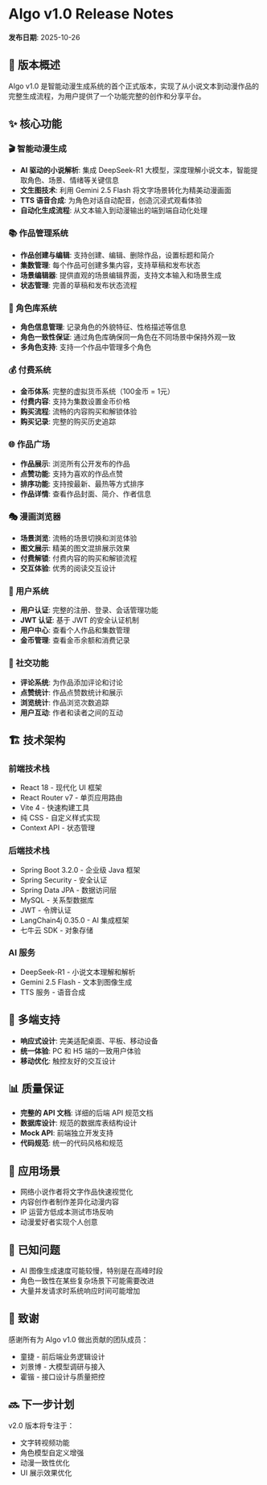 # AIgo v1.0 Release Notes

**发布日期**: 2025-10-26

## 🎉 版本概述

AIgo v1.0 是智能动漫生成系统的首个正式版本，实现了从小说文本到动漫作品的完整生成流程，为用户提供了一个功能完整的创作和分享平台。

## ✨ 核心功能

### 🎬 智能动漫生成

- **AI 驱动的小说解析**: 集成 DeepSeek-R1 大模型，深度理解小说文本，智能提取角色、场景、情绪等关键信息
- **文生图技术**: 利用 Gemini 2.5 Flash 将文字场景转化为精美动漫画面
- **TTS 语音合成**: 为角色对话自动配音，创造沉浸式观看体验
- **自动化生成流程**: 从文本输入到动漫输出的端到端自动化处理

### 📚 作品管理系统

- **作品创建与编辑**: 支持创建、编辑、删除作品，设置标题和简介
- **集数管理**: 每个作品可创建多集内容，支持草稿和发布状态
- **场景编辑器**: 提供直观的场景编辑界面，支持文本输入和场景生成
- **状态管理**: 完善的草稿和发布状态流程

### 👥 角色库系统

- **角色信息管理**: 记录角色的外貌特征、性格描述等信息
- **角色一致性保证**: 通过角色库确保同一角色在不同场景中保持外观一致
- **多角色支持**: 支持一个作品中管理多个角色

### 💰 付费系统

- **金币体系**: 完整的虚拟货币系统（100金币 = 1元）
- **付费内容**: 支持为集数设置金币价格
- **购买流程**: 流畅的内容购买和解锁体验
- **购买记录**: 完整的购买历史追踪

### 🌐 作品广场

- **作品展示**: 浏览所有公开发布的作品
- **点赞功能**: 支持为喜欢的作品点赞
- **排序功能**: 支持按最新、最热等方式排序
- **作品详情**: 查看作品封面、简介、作者信息

### 🎭 漫画浏览器

- **场景浏览**: 流畅的场景切换和浏览体验
- **图文展示**: 精美的图文混排展示效果
- **付费解锁**: 付费内容的购买和解锁流程
- **交互体验**: 优秀的阅读交互设计

### 👤 用户系统

- **用户认证**: 完整的注册、登录、会话管理功能
- **JWT 认证**: 基于 JWT 的安全认证机制
- **用户中心**: 查看个人作品和集数管理
- **金币管理**: 查看金币余额和消费记录

### 💬 社交功能

- **评论系统**: 为作品添加评论和讨论
- **点赞统计**: 作品点赞数统计和展示
- **浏览统计**: 作品浏览次数追踪
- **用户互动**: 作者和读者之间的互动

## 🏗️ 技术架构

### 前端技术栈

- React 18 - 现代化 UI 框架
- React Router v7 - 单页应用路由
- Vite 4 - 快速构建工具
- 纯 CSS - 自定义样式实现
- Context API - 状态管理

### 后端技术栈

- Spring Boot 3.2.0 - 企业级 Java 框架
- Spring Security - 安全认证
- Spring Data JPA - 数据访问层
- MySQL - 关系型数据库
- JWT - 令牌认证
- LangChain4j 0.35.0 - AI 集成框架
- 七牛云 SDK - 对象存储

### AI 服务

- DeepSeek-R1 - 小说文本理解和解析
- Gemini 2.5 Flash - 文本到图像生成
- TTS 服务 - 语音合成

## 📱 多端支持

- **响应式设计**: 完美适配桌面、平板、移动设备
- **统一体验**: PC 和 H5 端的一致用户体验
- **移动优化**: 触控友好的交互设计

## 📊 质量保证

- **完整的 API 文档**: 详细的后端 API 规范文档
- **数据库设计**: 规范的数据库表结构设计
- **Mock API**: 前端独立开发支持
- **代码规范**: 统一的代码风格和规范

## 🎯 应用场景

- 网络小说作者将文字作品快速视觉化
- 内容创作者制作差异化动漫内容
- IP 运营方低成本测试市场反响
- 动漫爱好者实现个人创意

## 📝 已知问题

- AI 图像生成速度可能较慢，特别是在高峰时段
- 角色一致性在某些复杂场景下可能需要改进
- 大量并发请求时系统响应时间可能增加

## 🙏 致谢

感谢所有为 AIgo v1.0 做出贡献的团队成员：
- 童捷 - 前后端业务逻辑设计
- 刘景博 - 大模型调研与接入
- 霍锴 - 接口设计与质量把控

## 🔜 下一步计划

v2.0 版本将专注于：
- 文字转视频功能
- 角色模型自定义增强
- 动漫一致性优化
- UI 展示效果优化

